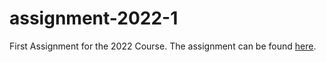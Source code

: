 # assignment-2022-1

First Assignment for the 2022 Course. The assignment can be found [here](https://github.com/dmst-algorithms-course/assignment-2022-1/blob/main/assignment-2022-1.pdf).
